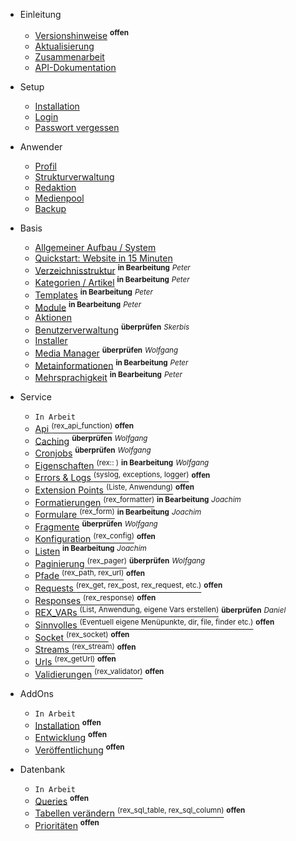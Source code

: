 - Einleitung
    - [Versionshinweise](/{{path}}/{{version}}/versionshinweise) <sup><b>offen</b></sup>
    - [Aktualisierung](/{{path}}/{{version}}/aktualisierung)
    - [Zusammenarbeit](/{{path}}/{{version}}/zusammenarbeit)
    - [API-Dokumentation](/api/{{version}}/)

- Setup
    - [Installation](/{{path}}/{{version}}/installation)
    - [Login](/{{path}}/{{version}}/login)
    - [Passwort vergessen](/{{path}}/{{version}}/passwort-vergessen)

- Anwender
    - [Profil](/{{path}}/{{version}}/profil)
    - [Strukturverwaltung](/{{path}}/{{version}}/strukturverwaltung)
    - [Redaktion](/{{path}}/{{version}}/redaktion)
    - [Medienpool](/{{path}}/{{version}}/medienpool)
    - [Backup](/{{path}}/{{version}}/backup)

- Basis
    - [Allgemeiner Aufbau / System](/{{path}}/{{version}}/system)
    - [Quickstart: Website in 15 Minuten](/{{path}}/{{version}}/tutorial-quickstart)
    - [Verzeichnisstruktur](/{{path}}/{{version}}/verzeichnisstruktur) <sup><b>in Bearbeitung</b></sup> <sup><i>Peter</i></sup>
    - [Kategorien / Artikel](/{{path}}/{{version}}/kategorien-artikel) <sup><b>in Bearbeitung</b></sup> <sup><i>Peter</i></sup>
    - [Templates](/{{path}}/{{version}}/templates) <sup><b>in Bearbeitung</b></sup> <sup><i>Peter</i></sup>
    - [Module](/{{path}}/{{version}}/module) <sup><b>in Bearbeitung</b></sup> <sup><i>Peter</i></sup>
    - [Aktionen](/{{path}}/{{version}}/aktionen)
    - [Benutzerverwaltung](/{{path}}/{{version}}/benutzerverwaltung) <sup><b>überprüfen</b></sup> <sup><i>Skerbis</i></sup>
    - [Installer](/{{path}}/{{version}}/installer)
    - [Media Manager](/{{path}}/{{version}}/media-manager) <sup><b>überprüfen</b></sup> <sup><i>Wolfgang</i></sup>
    - [Metainformationen](/{{path}}/{{version}}/metainformationen) <sup><b>in Bearbeitung</b></sup> <sup><i>Peter</i></sup>
    - [Mehrsprachigkeit](/{{path}}/{{version}}/mehrsprachigkeit) <sup><b>in Bearbeitung</b></sup> <sup><i>Peter</i></sup>

- Service
    - `In Arbeit`
    - [Api <sup>(rex_api_function)</sup>](/{{path}}/{{version}}/api) <sup><b>offen</b></sup>
    - [Caching](/{{path}}/{{version}}/caching) <sup><b>überprüfen</b></sup> <sup><i>Wolfgang</i></sup>
    - [Cronjobs](/{{path}}/{{version}}/cronjobs) <sup><b>überprüfen</b></sup> <sup><i>Wolfgang</i></sup>
    - [Eigenschaften <sup>(rex:: )</sup>](/{{path}}/{{version}}/eigenschaften) <sup><b>in Bearbeitung</b></sup> <sup><i>Wolfgang</i></sup>
    - [Errors & Logs <sup>(syslog, exceptions, logger)</sup>](/{{path}}/{{version}}/errors) <sup><b>offen</b></sup>
    - [Extension Points <sup>(Liste, Anwendung)</sup>](/{{path}}/{{version}}/extension-points) <sup><b>offen</b></sup>
    - [Formatierungen <sup>(rex_formatter)</sup>](/{{path}}/{{version}}/formatierungen)  <sup><b>in Bearbeitung</b></sup> <sup><i>Joachim</i></sup>
    - [Formulare <sup>(rex_form)</sup>](/{{path}}/{{version}}/formulare)  <sup><b>in Bearbeitung</b></sup> <sup><i>Joachim</i></sup>
    - [Fragmente](/{{path}}/{{version}}/fragmente) <sup><b>überprüfen</b></sup> <sup><i>Wolfgang</i></sup>
    - [Konfiguration <sup>(rex_config)</sup>](/{{path}}/{{version}}/konfiguration) <sup><b>offen</b></sup>
    - [Listen](/{{path}}/{{version}}/listen)  <sup><b>in Bearbeitung</b></sup> <sup><i>Joachim</i></sup>
    - [Paginierung <sup>(rex_pager)</sup>](/{{path}}/{{version}}/paginierung) <sup><b>überprüfen</b></sup> <sup><i>Wolfgang</i></sup>
    - [Pfade <sup>(rex_path, rex_url)</sup>](/{{path}}/{{version}}/pfade) <sup><b>offen</b></sup>
    - [Requests <sup>(rex_get, rex_post, rex_request, etc.)</sup>](/{{path}}/{{version}}/requests) <sup><b>offen</b></sup>
    - [Responses <sup>(rex_response)</sup>](/{{path}}/{{version}}/responses) <sup><b>offen</b></sup>
    - [REX_VARs <sup>(List, Anwendung, eigene Vars erstellen)</sup>](/{{path}}/{{version}}/redaxo-variablen) <sup><b>überprüfen</b></sup> <sup><i>Daniel</i></sup>
    - [Sinnvolles <sup>(Eventuell eigene Menüpunkte, dir, file, finder etc.)</sup>](/{{path}}/{{version}}/sinnvolles) <sup><b>offen</b></sup>
    - [Socket <sup>(rex_socket)</sup>](/{{path}}/{{version}}/socket) <sup><b>offen</b></sup>
    - [Streams <sup>(rex_stream)</sup>](/{{path}}/{{version}}/streams) <sup><b>offen</b></sup>
    - [Urls <sup>(rex_getUrl)</sup>](/{{path}}/{{version}}/urls) <sup><b>offen</b></sup>
    - [Validierungen <sup>(rex_validator)</sup>](/{{path}}/{{version}}/validierungen) <sup><b>offen</b></sup>

- AddOns
    - `In Arbeit`
    - [Installation](/{{path}}/{{version}}/addon-installation) <sup><b>offen</b></sup>
    - [Entwicklung](/{{path}}/{{version}}/addon-entwicklung) <sup><b>offen</b></sup>
    - [Veröffentlichung](/{{path}}/{{version}}/addon-veroeffentlichung) <sup><b>offen</b></sup>

- Datenbank
    - `In Arbeit`
    - [Queries](/{{path}}/{{version}}/datenbank-queries) <sup><b>offen</b></sup>
    - [Tabellen verändern <sup>(rex_sql_table, rex_sql_column)</sup>](/{{path}}/{{version}}/datenbank-tabellen) <sup><b>offen</b></sup>
    - [Prioritäten](/{{path}}/{{version}}/datenbank-prioritaeten) <sup><b>offen</b></sup>

